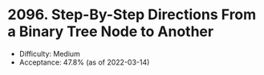 # 2096. Step-By-Step Directions From a Binary Tree Node to Another
- Difficulty: Medium
- Acceptance: 47.8% (as of 2022-03-14)
